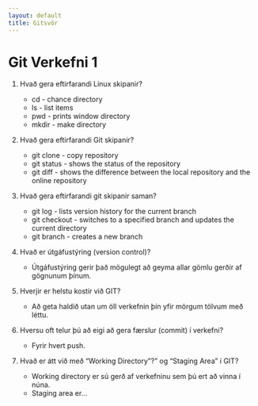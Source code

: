 ```yaml
---
layout: default
title: Gitsvör
---
```

# Git Verkefni 1

1. Hvað gera eftirfarandi Linux skipanir?
    * cd - chance directory
    * ls - list items
    * pwd - prints window directory
    * mkdir - make directory
    
2. Hvað gera eftirfarandi Git skipanir?
    * git clone - copy repository
    * git status - shows the status of the repository
    * git diff - shows the difference between the local repository and the online repository

3. Hvað gera eftirfarandi git skipanir saman?
    * git log - lists version history for the current branch
    * git checkout - switches to a specified branch and updates the current directory
    * git branch - creates a new branch

4. Hvað er útgáfustýring (version control)?
    * Útgáfustýring gerir það mögulegt að geyma allar gömlu gerðir af gögnunum þínum.
    
5. Hverjir er helstu kostir við GIT?
    * Að geta haldið utan um öll verkefnin þín yfir mörgum tölvum með léttu.

6. Hversu oft telur þú að eigi að gera færslur (commit) í verkefni?
    * Fyrir hvert push.

7. Hvað er átt við með “Working Directory”?” og “Staging Area” í GIT?
    * Working directory er sú gerð af verkefninu sem þú ert að vinna í núna.
    * Staging area er...